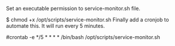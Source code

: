 Set an executable permission to service-monitor.sh file.

$ chmod +x /opt/scripts/service-monitor.sh
Finally add a cronjob to automate this. It will run every 5 minutes.

#crontab -e
*/5 * * * * /bin/bash /opt/scripts/service-monitor.sh
